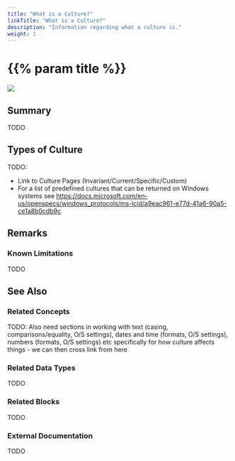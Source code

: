 ```yaml
---
title: "What is a Culture?"
linkTitle: "What is a Culture?"
description: "Information regarding what a culture is."
weight: 1
---
```


# {{% param title %}}

<img src="/images/work-in-progress.jpg">

## Summary

TODO

## Types of Culture

TODO:

- Link to Culture Pages (Invariant/Current/Specific/Custom)
- For a list of predefined cultures that can be returned on Windows systems see https://docs.microsoft.com/en-us/openspecs/windows_protocols/ms-lcid/a9eac961-e77d-41a6-90a5-ce1a8b0cdb9c

## Remarks

### Known Limitations

TODO

## See Also

### Related Concepts

TODO: Also need sections in working with text (casing, comparisons/equality, O/S settings), dates and time (formats, O/S settings), numbers (formats, O/S settings) etc specifically for how culture affects things - we can then cross link from here

### Related Data Types

TODO

### Related Blocks

TODO

### External Documentation

TODO
